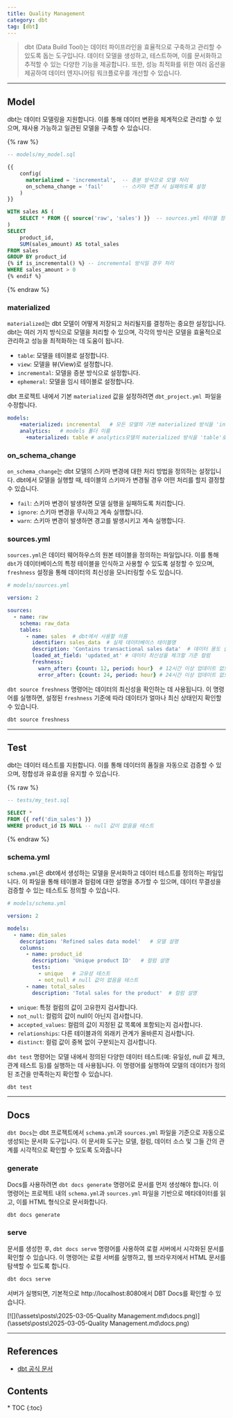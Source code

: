```yaml
---
title: Quality Management
category: dbt
tag: [dbt]
---
```


> dbt (Data Build Tool)는 데이터 파이프라인을 효율적으로 구축하고 관리할 수 있도록 돕는 도구입니다. 데이터 모델을 생성하고, 테스트하며, 이를 문서화하고 추적할 수 있는 다양한 기능을 제공합니다. 또한, 성능 최적화를 위한 여러 옵션을 제공하여 데이터 엔지니어링 워크플로우를 개선할 수 있습니다.

---

## Model
dbt는 데이터 모델링을 지원합니다. 이를 통해 데이터 변환을 체계적으로 관리할 수 있으며, 재사용 가능하고 일관된 모델을 구축할 수 있습니다.

{% raw %}
```sql
-- models/my_model.sql

{{
    config(
      materialized = 'incremental',  -- 증분 방식으로 모델 처리
      on_schema_change = 'fail'      -- 스키마 변경 시 실패하도록 설정
    )
}}

WITH sales AS (
    SELECT * FROM {{ source('raw', 'sales') }}  -- sources.yml 테이블 정의
)
SELECT
    product_id,
    SUM(sales_amount) AS total_sales
FROM sales
GROUP BY product_id
{% if is_incremental() %} -- incremental 방식일 경우 처리
WHERE sales_amount > 0
{% endif %}
```
{% endraw %}

### materialized
`materialized`는 dbt 모델이 어떻게 저장되고 처리될지를 결정하는 중요한 설정입니다. dbt는 여러 가지 방식으로 모델을 처리할 수 있으며, 각각의 방식은 모델을 효율적으로 관리하고 성능을 최적화하는 데 도움이 됩니다.

- `table`: 모델을 테이블로 설정합니다. 
- `view`: 모델을 뷰(View)로 설정합니다. 
- `incremental`: 모델을 증분 방식으로 설정합니다. 
- `ephemeral`: 모델을 임시 테이블로 설정합니다. 

dbt 프로젝트 내에서 기본 `materialized` 값을 설정하려면 `dbt_project.yml `파일을 수정합니다.

```yaml
models:
    +materialized: incremental   # 모든 모델의 기본 materialized 방식을 'incremental'로 설정
    analytics:   # models 폴더 이름
      +materialized: table # analytics모델의 materialized 방식을 'table'로 설정
```

### on_schema_change
`on_schema_change`는 dbt 모델의 스키마 변경에 대한 처리 방법을 정의하는 설정입니다. dbt에서 모델을 실행할 때, 테이블의 스키마가 변경될 경우 어떤 처리를 할지 결정할 수 있습니다. 

- `fail`: 스키마 변경이 발생하면 모델 실행을 실패하도록 처리합니다.
- `ignore`: 스키마 변경을 무시하고 계속 실행합니다.
- `warn`: 스키마 변경이 발생하면 경고를 발생시키고 계속 실행합니다.


### sources.yml
`sources.yml`은 데이터 웨어하우스의 원본 테이블을 정의하는 파일입니다. 이를 통해 `dbt`가 데이터베이스의 특정 테이블을 인식하고 사용할 수 있도록 설정할 수 있으며, `freshness` 설정을 통해 데이터의 최신성을 모니터링할 수도 있습니다.

```yaml
# models/sources.yml

version: 2

sources:
  - name: raw
    schema: raw_data
    tables:
      - name: sales  # dbt에서 사용할 이름
        identifier: sales_data  # 실제 데이터베이스 테이블명
        description: 'Contains transactional sales data'  # 데이터 용도 설명
        loaded_at_field: 'updated_at' # 데이터 최신성을 체크할 기준 컬럼
        freshness:
          warn_after: {count: 12, period: hour}  # 12시간 이상 업데이트 없으면 경고
          error_after: {count: 24, period: hour} # 24시간 이상 업데이트 없으면 오류 발생
```

`dbt source freshness` 명령어는 데이터의 최신성을 확인하는 데 사용됩니다. 이 명령어를 실행하면, 설정된 `freshness` 기준에 따라 데이터가 얼마나 최신 상태인지 확인할 수 있습니다. 

```bash
dbt source freshness
```

---

## Test
dbt는 데이터 테스트를 지원합니다. 이를 통해 데이터의 품질을 자동으로 검증할 수 있으며, 정합성과 유효성을 유지할 수 있습니다. 

{% raw %}
```sql
-- tests/my_test.sql

SELECT * 
FROM {{ ref('dim_sales') }}
WHERE product_id IS NULL -- null 값이 없음을 테스트
```
{% endraw %}

### schema.yml
`schema.yml`은 dbt에서 생성하는 모델을 문서화하고 데이터 테스트를 정의하는 파일입니다. 이 파일을 통해 테이블과 컬럼에 대한 설명을 추가할 수 있으며, 데이터 무결성을 검증할 수 있는 테스트도 정의할 수 있습니다.

```yaml
# models/schema.yml

version: 2

models:
  - name: dim_sales
    description: 'Refined sales data model'   # 모델 설명
    columns:
      - name: product_id
        description: 'Unique product ID'   # 컬럼 설명
        tests:
          - unique   # 고유성 테스트
          - not_null # null 값이 없음을 테스트
      - name: total_sales
        description: 'Total sales for the product'  # 컬럼 설명
```

- `unique`: 특정 컬럼의 값이 고유한지 검사합니다.
- `not_null`: 컬럼의 값이 null이 아닌지 검사합니다.
- `accepted_values`: 컬럼의 값이 지정된 값 목록에 포함되는지 검사합니다.
- `relationships`: 다른 테이블과의 외래키 관계가 올바른지 검사합니다.
- `distinct`: 컬럼 값이 중복 없이 구분되는지 검사합니다.

`dbt test` 명령어는 모델 내에서 정의된 다양한 데이터 테스트(예: 유일성, null 값 체크, 관계 테스트 등)를 실행하는 데 사용됩니다. 이 명령어를 실행하여 모델의 데이터가 정의된 조건을 만족하는지 확인할 수 있습니다.

```bash
dbt test
```

---

## Docs
`dbt Docs`는 dbt 프로젝트에서 `schema.yml`과 `sources.yml` 파일을 기준으로 자동으로 생성되는 문서화 도구입니다. 이 문서화 도구는 모델, 컬럼, 데이터 소스 및 그들 간의 관계를 시각적으로 확인할 수 있도록 도와줍니다

### generate
Docs를 사용하려면 `dbt docs generate` 명령어로 문서를 먼저 생성해야 합니다. 이 명령어는 프로젝트 내의 `schema.yml`과 `sources.yml` 파일을 기반으로 메타데이터를 읽고, 이를 HTML 형식으로 문서화합니다.

```bash
dbt docs generate
```

### serve
문서를 생성한 후, `dbt docs serve` 명령어를 사용하여 로컬 서버에서 시각화된 문서를 확인할 수 있습니다. 이 명령어는 로컬 서버를 실행하고, 웹 브라우저에서 HTML 문서를 탐색할 수 있도록 합니다.

```bash
dbt docs serve
```

서버가 실행되면, 기본적으로 http://localhost:8080에서 DBT Docs를 확인할 수 있습니다.

[![](\assets\posts\2025-03-05-Quality Management.md\docs.png)](\assets\posts\2025-03-05-Quality Management.md\docs.png)

---

## References
- [dbt 공식 문서](https://docs.getdbt.com/docs/introduction)

<nav class='post-toc' markdown='1'>
  <h2>Contents</h2>
* TOC
{:toc}
</nav>
